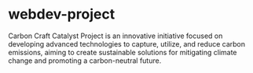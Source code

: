 # webdev-project
Carbon Craft Catalyst Project is an innovative initiative focused on developing advanced technologies to capture, utilize, and reduce carbon emissions, aiming to create sustainable solutions for mitigating climate change and promoting a carbon-neutral future.
